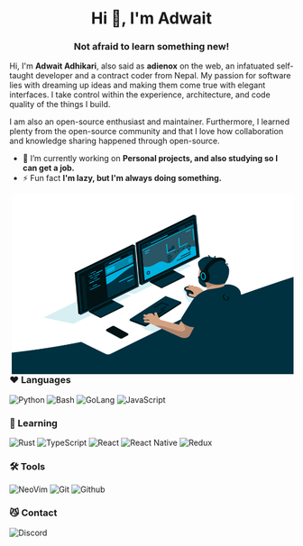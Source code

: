 <h1 align="center">Hi 👋, I'm Adwait</h1>
<h3 align="center">Not afraid to learn something new!</h3>

Hi, I'm **Adwait Adhikari**, also said as **adienox** on the web, an infatuated self-taught developer and a contract coder from Nepal. My passion for software lies with dreaming up ideas and making them come true with elegant interfaces. I take control within the experience, architecture, and code quality of the things I build.

I am also an open-source enthusiast and maintainer. Furthermore, I learned plenty from the open-source community and that I love how collaboration and knowledge sharing happened through open-source.

- 🔭 I’m currently working on **Personal projects, and also studying so I can get a job.**
- ⚡ Fun fact **I'm lazy, but I'm always doing something.**

<img align="right" alt="GIF" src="https://github.com/adienox/adienox/blob/main/code.gif?raw=true" width="500" height="320" />

<h3 align="left">❤️ Languages</h3>
<p align="left">
  <img src="https://img.shields.io/badge/python-4584B6?style=for-the-badge&logo=python&logoColor=fff" alt="Python">
  <img src="https://img.shields.io/badge/Bash-4EAA25.svg?style=for-the-badge&logo=GNU%20Bash&logoColor=323330" alt="Bash">
  <img src="https://img.shields.io/badge/go-007D9C.svg?style=for-the-badge&logo=go&logoColor=fff" alt="GoLang">
  <img src="https://img.shields.io/badge/javascript-F7DF1E.svg?style=for-the-badge&logo=javascript&logoColor=323330" alt="JavaScript">
</p>

<h3 align="left">📒 Learning</h3>
<p align="left">
  <img src="https://img.shields.io/badge/rust-%23000000.svg?style=for-the-badge&logo=rust&logoColor=fff" alt="Rust">
  <img src="https://img.shields.io/badge/typescript-%23007ACC.svg?style=for-the-badge&logo=typescript&logoColor=fff" alt="TypeScript">
  <img src="https://img.shields.io/badge/react-20232A.svg?style=for-the-badge&logo=react&logoColor=61DAFB" alt="React">
  <img src="https://img.shields.io/badge/react_native-20232A.svg?style=for-the-badge&logo=react&logoColor=61DAFB" alt="React Native">
  <img src="https://img.shields.io/badge/redux-764ABC.svg?style=for-the-badge&logo=redux&logoColor=fff" alt="Redux">
</p>

<h3 align="left">🛠️ Tools</h3>
<p align="left">
  <img src="https://img.shields.io/badge/NeoVim-%2357A143.svg?&style=for-the-badge&logo=neovim&logoColor=fff" alt="NeoVim">
  <img src="https://img.shields.io/badge/git-F54D27.svg?style=for-the-badge&logo=git&logoColor=fff" alt="Git">
  <img src="https://img.shields.io/badge/github-121011.svg?style=for-the-badge&logo=github&logoColor=fff" alt="Github">
</p>

<h3 align="left">😼 Contact</h3>
<p align="left">
  <img src="https://img.shields.io/badge/Adienox%234320-7289DA?style=for-the-badge&logo=discord&logoColor=fff" alt="Discord">
</p>
